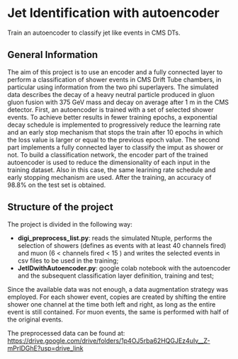 # Jet Identification with autoencoder
Train an autoencoder to classify jet like events in CMS DTs.


## General Information
The aim of this project is to use an encoder and a fully connected layer to perform a classification of shower events in CMS Drift Tube chambers, in particular using information from the two phi superlayers.
The simulated data describes the decay of a heavy neutral particle produced in gluon gluon fusion with 375 GeV mass and decay on average after 1 m in the CMS detector.
First, an autoencoder is trained with a set of selected shower events. To achieve better results in fewer training epochs, a exponential decay schedule is implemented to progressively reduce the learning rate and an early stop mechanism that stops the train after 10 epochs in which the loss value is larger or equal to the previous epoch value.
The second part implements a fully connected layer to classify the imput as shower or not.
To build a classification network, the encoder part of the trained autoencoder is used to reduce the dimensionality of each input in the training dataset. Also in this case, the same learining rate schedule and early stopping mechanism are used.
After the training, an accuracy of 98.8% on the test set is obtained.

## Structure of the project
The project is divided in the following way:
- **digi_preprocess_list.py**:  reads the simulated Ntuple, performs the selection of showers (defines as events with at least 40 channels fired) and muon (6 < channels fired < 15 ) and writes the selected events in csv files to  be used in the training;
- **JetIDwithAutoencoder.py**: google colab notebook with the autoencoder and the subsequent classification layer definition, training and test;

Since the available data was not enough, a data augmentation strategy was employed. For each shower event, copies are created by shifting the entire shower one channel at the time both left and right, as long as the entire event is still contained. 
For muon events, the same is performed with half of the original events.

The preprocessed data can be found at: https://drive.google.com/drive/folders/1p4OJ5rba62HQGJEz4uIv__Z-mPrIDGhE?usp=drive_link

